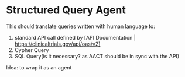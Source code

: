 # Structured Query Agent

This should translate queries written with human language to:
1. standard API call defined by [API Documentation | https://clinicaltrials.gov/api/oas/v2]
2. Cypher Query
3. SQL Query(is it necessary? as AACT should be in sync with the API)

Idea: to wrap it as an agent




